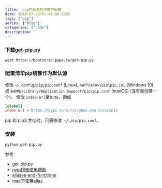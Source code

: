 ```yaml
---
title:  pip的安装和镜像的配置
date: 2018-07-26T01:48:58.589Z
tags: ["pip"]
series: ["blog"]
categories: ["code"]
description:
---
```


### 下载[get-pip.py](https://pip.pypa.io/en/stable/installing/#installing-with-get-pip-py)
```shell
wget https://bootstrap.pypa.io/get-pip.py
```

### 配置清华pip镜像作为默认源
修改 `~/.config/pip/pip.conf` (Linux), `%APPDATA%\pip\pip.ini` (Windows 10) 或 `$HOME/Library/Application Support/pip/pip.conf` (macOS) (没有就创建一个)， 修改 `index-url`至tuna，例如

```ini
[global]
index-url = https://pypi.tuna.tsinghua.edu.cn/simple
```
pip 和 pip3 并存时，只需修改` ~/.pip/pip.conf`。

### 安装
```shell
python get-pip.py
```



参考
- [get-pip.py](https://pip.pypa.io/en/stable/installing/#installing-with-get-pip-py)
- [pypi镜像使用帮助](https://mirrors.tuna.tsinghua.edu.cn/help/pypi/)
- [aliases-and-functions](https://ashleynolan.co.uk/blog/beginners-guide-to-terminal-aliases-and-functions)
- [mac下使用alias](https://www.jianshu.com/p/633a30e5d777)
